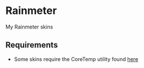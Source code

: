 # Rainmeter
My Rainmeter skins

## Requirements
* Some skins require the CoreTemp utility found [here](http://www.alcpu.com/CoreTemp/)
